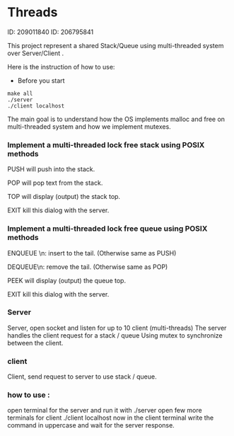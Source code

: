 # Threads

ID: 209011840 ID: 206795841

This project represent a shared Stack/Queue using multi-threaded system
over Server/Client .

Here is the instruction of how to use:

- Before you start
<div dir='ltr'>

    make all
    ./server
    ./client localhost
</div>

The main goal is to understand how the OS implements malloc and free on multi-threaded system and how we implement mutexes.




### Implement a multi-threaded lock free stack using POSIX methods


PUSH will push <text> into the stack.

POP will pop text from the stack.

TOP will display (output) the stack top.

EXIT kill this dialog with the server.

### Implement a multi-threaded lock free queue using POSIX methods

ENQUEUE <text>\n: insert to the tail. (Otherwise same as PUSH)

DEQUEUE\n: remove the tail. (Otherwise same as POP)

PEEK will display (output) the queue top.

EXIT kill this dialog with the server.


### Server
Server, open socket and listen for up to 10 client (multi-threads)
The server handles the client request for a stack / queue
Using mutex to synchronize between the client.

### client
Client, send request to server to use stack / queue.



### how to use :

open terminal for the server and run it with ./server
open few more terminals for client ./client localhost
now in the client terminal write the command in uppercase and wait for the server response.

